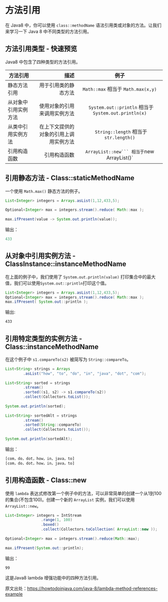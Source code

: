 # 方法引用

在 Java8 中，你可以使用 `class::methodName` 语法引用类或对象的方法。让我们来学习一下 Java 8 中不同类型的方法引用。

## 方法引用类型 - 快速预览

Java8 中包含了四种类型的方法引用。

| 方法引用       | 描述    |  例子  |
| --------   | -----:   | :----: |
| 静态方法引用        | 用于引用类的静态方法     |   `Math::max` 相当于 `Math.max(x,y)`    |
| 从对象中引用实例方法       | 使用对象的引用来调用实例方法    |   ` System.out::println` 相当于 ` System.out.println(x)`    |
| 从类中引用实例方法       | 在上下文提供的对象的引用上调用实例方法     |   ` String::length` 相当于 `str.length()`    |
|	引用构造函数	|	引用构造函数		|	` ArrayList::new``` 相当于 `new ArrayList()`|

## 引用静态方法 - Class::staticMethodName

一个使用 `Math.max()` 静态方法的例子。

```java
List<Integer> integers = Arrays.asList(1,12,433,5);
         
Optional<Integer> max = integers.stream().reduce( Math::max ); 
 
max.ifPresent(value -> System.out.println(value)); 
```

输出：

```java
433
```

## 从对象中引用实例方法 - ClassInstance::instanceMethodName

在上面的例子中，我们使用了 `System.out.println(value)` 打印集合中的最大值，我们可以使用```System.out::println```打印这个值。

```java
List<Integer> integers = Arrays.asList(1,12,433,5);        
Optional<Integer> max = integers.stream().reduce( Math::max ); 
max.ifPresent( System.out::println );
```

输出:

```bash
433
```

## 引用特定类型的实例方法  - Class::instanceMethodName

在这个例子中 `s1.compareTo(s2)` 被简写为 `String::compareTo`。

```java
List<String> strings = Arrays
        .asList("how", "to", "do", "in", "java", "dot", "com");
 
List<String> sorted = strings
        .stream()
        .sorted((s1, s2) -> s1.compareTo(s2))
        .collect(Collectors.toList());
 
System.out.println(sorted);
 
List<String> sortedAlt = strings
        .stream()
        .sorted(String::compareTo)
        .collect(Collectors.toList());
 
System.out.println(sortedAlt);
```

输出：

```bash
[com，do，dot，how，in，java，to] 
[com，do，dot，how，in，java，to]
```

## 引用构造函数 - Class::new

使用 `lambda` 表达式修改第一个例子中的方法，可以非常简单的创建一个从1到100的集合(不包含100)。创建一个新的 `ArrayList` 实例，我们可以使用 `ArrayList::new`。

```java
List<Integer> integers = IntStream
                .range(1, 100)
                .boxed()
                .collect(Collectors.toCollection( ArrayList::new ));
 
Optional<Integer> max = integers.stream().reduce(Math::max); 
 
max.ifPresent(System.out::println); 
```

输出：

```bash
99
```

这是Java8 lambda 增强功能中的四种方法引用。

原文出处：https://howtodoinjava.com/java-8/lambda-method-references-example

